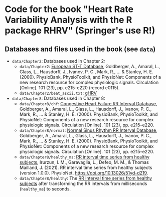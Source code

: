 # Code for the book "Heart Rate Variability Analysis with the R package RHRV" (Springer's use R!)

## Databases and files used in the book (see `data`)
* `data/Chapter2`: Databases used in Chapter 2:
    * `data/Chapter2`: [European ST-T Database](https://physionet.org/content/edb/1.0.0/), Goldberger, A., Amaral, L., Glass, L., Hausdorff, J., Ivanov, P. C., Mark, R., ... & Stanley, H. E. (2000). PhysioBank, PhysioToolkit, and PhysioNet: Components of a new research resource for complex physiologic signals. Circulation [Online]. 101 (23), pp. e215–e220 (record e0115).
    * `data/Chapter2/beat_ascii.txt`: [gHRV](https://milegroup.github.io/ghrv/packages.html)
* `data/Chapter8`: Databases used in Chapter 8:
    * `data/Chapter8/chf`: [Congestive Heart Failure RR Interval Database](https://physionet.org/content/chf2db/1.0.0/), Goldberger, A., Amaral, L., Glass, L., Hausdorff, J., Ivanov, P. C., Mark, R., ... & Stanley, H. E. (2000). PhysioBank, PhysioToolkit, and PhysioNet: Components of a new research resource for complex physiologic signals. Circulation [Online]. 101 (23), pp. e215–e220.
    * `data/Chapter8/normal`: [Normal Sinus Rhythm RR Interval Database](https://physionet.org/content/nsr2db/1.0.0/), Goldberger, A., Amaral, L., Glass, L., Hausdorff, J., Ivanov, P. C., Mark, R., ... & Stanley, H. E. (2000). PhysioBank, PhysioToolkit, and PhysioNet: Components of a new research resource for complex physiologic signals. Circulation [Online]. 101 (23), pp. e215–e220.
    * `data/Chapter8/healthy_ms`: [RR interval time series from healthy subjects](https://physionet.org/content/rr-interval-healthy-subjects/1.0.0/), Irurzun, I. M., Garavaglia, L., Defeo, M. M., & Thomas Mailland, J. (2021). RR interval time series from healthy subjects (version 1.0.0). PhysioNet. <https://doi.org/10.13026/51yd-d219>.
    * `data/Chapter8/healthy`: The [RR interval time series from healthy subjects](https://physionet.org/content/rr-interval-healthy-subjects/1.0.0/) after transforming the RR intervals from milliseconds (`healthy_ms`) to seconds.
